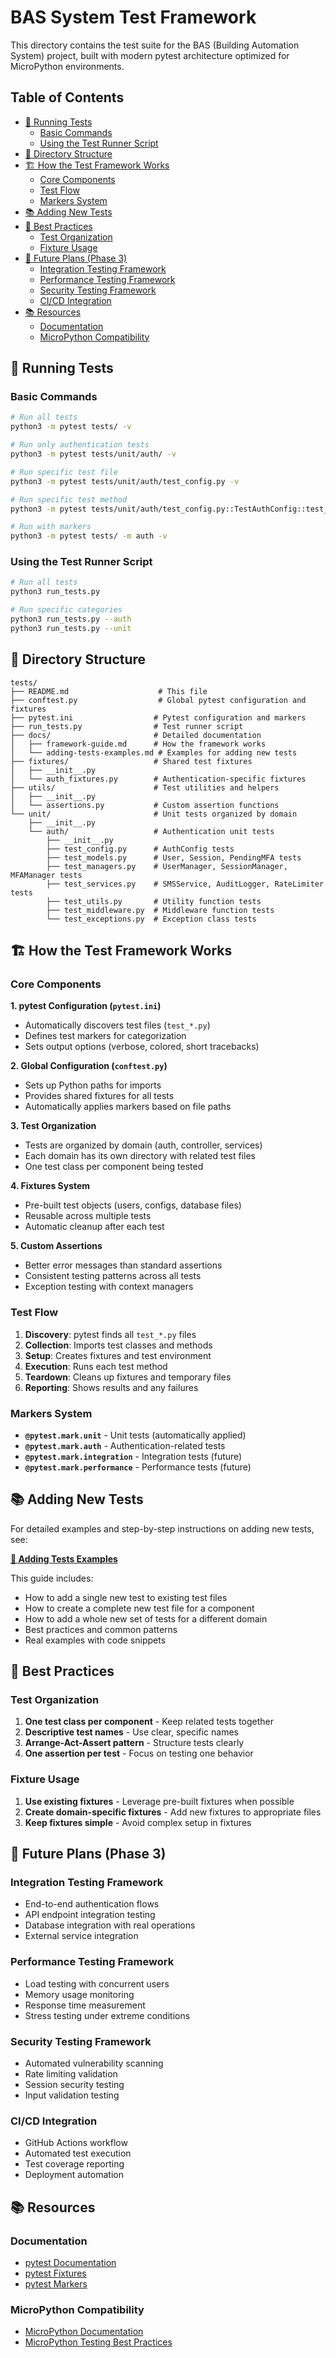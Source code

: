 # BAS System Test Framework

This directory contains the test suite for the BAS (Building Automation System) project, built with modern pytest architecture optimized for MicroPython environments.

## Table of Contents

- [🚀 Running Tests](#-running-tests)
  - [Basic Commands](#basic-commands)
  - [Using the Test Runner Script](#using-the-test-runner-script)
- [📁 Directory Structure](#-directory-structure)
- [🏗️ How the Test Framework Works](#️-how-the-test-framework-works)
  - [Core Components](#core-components)
  - [Test Flow](#test-flow)
  - [Markers System](#markers-system)
- [📚 Adding New Tests](#-adding-new-tests)
- [🎯 Best Practices](#-best-practices)
  - [Test Organization](#test-organization)
  - [Fixture Usage](#fixture-usage)
- [🚀 Future Plans (Phase 3)](#-future-plans-phase-3)
  - [Integration Testing Framework](#integration-testing-framework)
  - [Performance Testing Framework](#performance-testing-framework)
  - [Security Testing Framework](#security-testing-framework)
  - [CI/CD Integration](#cicd-integration)
- [📚 Resources](#-resources)
  - [Documentation](#documentation)
  - [MicroPython Compatibility](#micropython-compatibility)

## 🚀 Running Tests

### Basic Commands
```bash
# Run all tests
python3 -m pytest tests/ -v

# Run only authentication tests
python3 -m pytest tests/unit/auth/ -v

# Run specific test file
python3 -m pytest tests/unit/auth/test_config.py -v

# Run specific test method
python3 -m pytest tests/unit/auth/test_config.py::TestAuthConfig::test_default_config -v

# Run with markers
python3 -m pytest tests/ -m auth -v
```

### Using the Test Runner Script
```bash
# Run all tests
python3 run_tests.py

# Run specific categories
python3 run_tests.py --auth
python3 run_tests.py --unit
```

## 📁 Directory Structure

```
tests/
├── README.md                    # This file
├── conftest.py                  # Global pytest configuration and fixtures
├── pytest.ini                  # Pytest configuration and markers
├── run_tests.py                # Test runner script
├── docs/                       # Detailed documentation
│   ├── framework-guide.md      # How the framework works
│   └── adding-tests-examples.md # Examples for adding new tests
├── fixtures/                   # Shared test fixtures
│   ├── __init__.py
│   └── auth_fixtures.py        # Authentication-specific fixtures
├── utils/                      # Test utilities and helpers
│   ├── __init__.py
│   └── assertions.py           # Custom assertion functions
└── unit/                       # Unit tests organized by domain
    ├── __init__.py
    └── auth/                   # Authentication unit tests
        ├── __init__.py
        ├── test_config.py      # AuthConfig tests
        ├── test_models.py      # User, Session, PendingMFA tests
        ├── test_managers.py    # UserManager, SessionManager, MFAManager tests
        ├── test_services.py    # SMSService, AuditLogger, RateLimiter tests
        ├── test_utils.py       # Utility function tests
        ├── test_middleware.py  # Middleware function tests
        └── test_exceptions.py  # Exception class tests
```

## 🏗️ How the Test Framework Works

### Core Components

**1. pytest Configuration (`pytest.ini`)**
- Automatically discovers test files (`test_*.py`)
- Defines test markers for categorization
- Sets output options (verbose, colored, short tracebacks)

**2. Global Configuration (`conftest.py`)**
- Sets up Python paths for imports
- Provides shared fixtures for all tests
- Automatically applies markers based on file paths

**3. Test Organization**
- Tests are organized by domain (auth, controller, services)
- Each domain has its own directory with related test files
- One test class per component being tested

**4. Fixtures System**
- Pre-built test objects (users, configs, database files)
- Reusable across multiple tests
- Automatic cleanup after each test

**5. Custom Assertions**
- Better error messages than standard assertions
- Consistent testing patterns across all tests
- Exception testing with context managers

### Test Flow
1. **Discovery**: pytest finds all `test_*.py` files
2. **Collection**: Imports test classes and methods
3. **Setup**: Creates fixtures and test environment
4. **Execution**: Runs each test method
5. **Teardown**: Cleans up fixtures and temporary files
6. **Reporting**: Shows results and any failures

### Markers System
- **`@pytest.mark.unit`** - Unit tests (automatically applied)
- **`@pytest.mark.auth`** - Authentication-related tests
- **`@pytest.mark.integration`** - Integration tests (future)
- **`@pytest.mark.performance`** - Performance tests (future)

## 📚 Adding New Tests

For detailed examples and step-by-step instructions on adding new tests, see:

**[📖 Adding Tests Examples](docs/adding-tests-examples.md)**

This guide includes:
- How to add a single new test to existing test files
- How to create a complete new test file for a component
- How to add a whole new set of tests for a different domain
- Best practices and common patterns
- Real examples with code snippets

## 🎯 Best Practices

### Test Organization
1. **One test class per component** - Keep related tests together
2. **Descriptive test names** - Use clear, specific names
3. **Arrange-Act-Assert pattern** - Structure tests clearly
4. **One assertion per test** - Focus on testing one behavior

### Fixture Usage
1. **Use existing fixtures** - Leverage pre-built fixtures when possible
2. **Create domain-specific fixtures** - Add new fixtures to appropriate files
3. **Keep fixtures simple** - Avoid complex setup in fixtures

## 🚀 Future Plans (Phase 3)

### Integration Testing Framework
- End-to-end authentication flows
- API endpoint integration testing
- Database integration with real operations
- External service integration

### Performance Testing Framework
- Load testing with concurrent users
- Memory usage monitoring
- Response time measurement
- Stress testing under extreme conditions

### Security Testing Framework
- Automated vulnerability scanning
- Rate limiting validation
- Session security testing
- Input validation testing

### CI/CD Integration
- GitHub Actions workflow
- Automated test execution
- Test coverage reporting
- Deployment automation

## 📚 Resources

### Documentation
- [pytest Documentation](https://docs.pytest.org/)
- [pytest Fixtures](https://docs.pytest.org/en/stable/fixture.html)
- [pytest Markers](https://docs.pytest.org/en/stable/mark.html)

### MicroPython Compatibility
- [MicroPython Documentation](https://docs.micropython.org/)
- [MicroPython Testing Best Practices](https://github.com/micropython/micropython/wiki/Contributing)